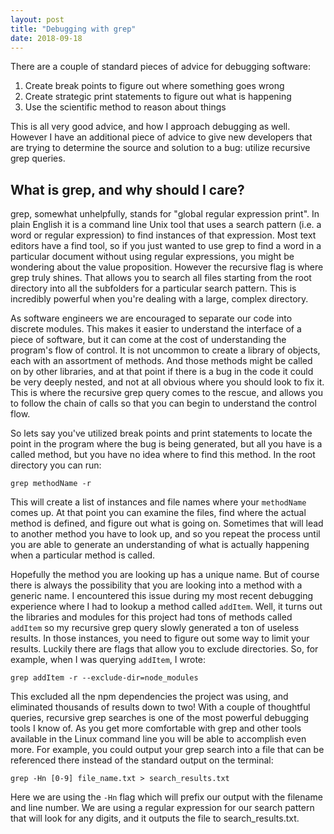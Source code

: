 ```yaml
---
layout: post
title: "Debugging with grep"
date: 2018-09-18
---
```


There are a couple of standard pieces of advice for debugging software:

1. Create break points to figure out where something goes wrong
2. Create strategic print statements to figure out what is happening
3. Use the scientific method to reason about things

This is all very good advice, and how I approach debugging as well. However I have an additional piece of advice to give new developers that are trying to determine the source and solution to a bug: utilize recursive grep queries.

## What is grep, and why should I care?

grep, somewhat unhelpfully, stands for "global regular expression print". In plain English it is a command line Unix tool that uses a search pattern (i.e. a word or regular expression) to find instances of that expression. Most text editors have a find tool, so if you just wanted to use grep to find a word in a particular document without using regular expressions, you might be wondering about the value proposition. However the recursive flag is where grep truly shines. That allows you to search all files starting from the root directory into all the subfolders for a particular search pattern. This is incredibly powerful when you're dealing with a large, complex directory.

As software engineers we are encouraged to separate our code into discrete modules. This makes it easier to understand the interface of a piece of software, but it can come at the cost of understanding the program's flow of control. It is not uncommon to create a library of objects, each with an assortment of methods. And those methods might be called on by other libraries, and at that point if there is a bug in the code it could be very deeply nested, and not at all obvious where you should look to fix it. This is where the recursive grep query comes to the rescue, and allows you to follow the chain of calls so that you can begin to understand the control flow.

So lets say you've utilized break points and print statements to locate the point in the program where the bug is being generated, but all you have is a called method, but you have no idea where to find this method. In the root directory you can run:

`grep methodName -r`

This will create a list of instances and file names where your `methodName` comes up. At that point you can examine the files, find where the actual method is defined, and figure out what is going on. Sometimes that will lead to another method you have to look up, and so you repeat the process until you are able to generate an understanding of what is actually happening when a particular method is called.

Hopefully the method you are looking up has a unique name. But of course there is always the possibility that you are looking into a method with a generic name. I encountered this issue during my most recent debugging experience where I had to lookup a method called `addItem`. Well, it turns out the libraries and modules for this project had tons of methods called `addItem` so my recursive grep query slowly generated a ton of useless results. In those instances, you need to figure out some way to limit your results. Luckily there are flags that allow you to exclude directories. So, for example, when I was querying `addItem`, I wrote:

`grep addItem -r --exclude-dir=node_modules`

This excluded all the npm dependencies the project was using, and eliminated thousands of results down to two! With a couple of thoughtful queries, recursive grep searches is one of the most powerful debugging tools I know of. As you get more comfortable with grep and other tools available in the Linux command line you will be able to accomplish even more. For example, you could output your grep search into a file that can be referenced there instead of the standard output on the terminal:

`grep -Hn [0-9] file_name.txt > search_results.txt`

Here we are using the `-Hn` flag which will prefix our output with the filename and line number. We are using a regular expression for our search pattern that will look for any digits, and it outputs the file to search_results.txt.
